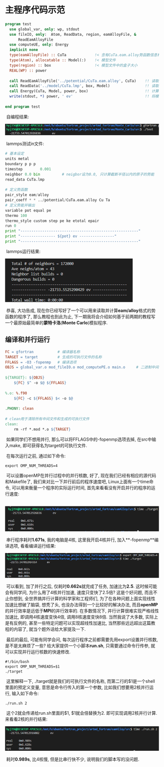 # 主程序代码示范

```fortran
program test
  use global_var, only: wp, stdout
  use fileIO, only:  Atom, ReadData, region, eamAlloyFile, &
      ReadEamAlloyFile
  use computeUE, only: Energy
  implicit none
  type(eamAlloyFile) :: CuTa             !< 含有CuTa.eam.alloy势函数信息和预处理之后的数据的派生变量
  type(Atom), allocatable :: Model(:)    !< 模型文件
  type(region) :: box                    !< 模型文件中的盒子大小
  REAL(WP) :: power

  call ReadEamAlloyFile('../potential/CuTa.eam.alloy', CuTa)    !! 读取势函数文件
  call ReadData('../model/CuTa.lmp', box, Model)                !! 读取模型文件
  call Energy(CuTa, Model, power, box)                          !! 计算模型势能
  write(stdout, *) power, ' ev'                                 !! 将模型势能输出到屏幕上面

end program test
```

​		自编程结果:

![](./picture/result1.png)

​		lammps测试in文件:

```python
# 基本设定
units metal
boundary p p p
timestep        0.001
neighbor 0.0 bin          # neigbor设为0.0, 只计算截断半径以内的原子的势能
read_data CuTa.lmp

# 定义势函数
pair_style eam/alloy
pair_coeff * * ../potential/CuTa.eam.alloy Cu Ta       
# 定义势能并输出
variable pot equal pe
thermo 100
thermo_style custom step pe ke etotal epair
run 0
print "------------------------------------------------------" 
print "---------------- ${pot} ev ----------------" 
print "------------------------------------------------------"
```

​		lammps运行结果:

![](./picture/result2.png)

​		恭喜, 大功告成, 现在你已经写好了一个可以用来读取并计算**eam/alloy**格式的势函数的程序了, 那么教程也到此为止, 下一期我将会介绍如何基于前两期的教程写一个最原始最简单的**蒙特卡洛**(**Monte Carlo**)模拟程序.



## 编译和并行运行

```makefile
FC = gfortran			# 编译器名称
TARGET = target			# 生成的可执行文件的名称
FFLAGS = -O3 -fopenmp	# 编译选项
OBJS = global_var.o mod_fileIO.o mod_computePE.o main.o		# 二进制中间文件

${TARGET}: ${OBJS}
	${FC} $^ -o $@ ${FFLAGS}	

%.o: %.f90
	${FC} -c ${FFLAGS} $< -o $@

.PHONY: clean

# clean用于清除所有中间文件和生成的可执行文件
clean:	
	rm -rf *.mod *.o ${TARGET}
```

​		如果同学们不想用并行, 那么可以将FFLAGS中的-fopenmp选项去掉, 在src中输入make, 即可获得名为target的可执行文件.

​		在每次运行之前, 通过如下命令:

```shell
export OMP_NUM_THREADS=4
```

​		可以设置openMP在并行过程中的并行核数, 好了, 现在我们已经有相应的源代码和Makefile了, 我们来对比一下并行前后的程序速度吧, Linux上面有一个time命令, 可以用来衡量一个程序的实际运行时间, 首先来看看没有开启并行的程序的运行速度:

​		![](./picture/串行.png)

​		串行程序耗时**1.671s**, 我的电脑是4核, 这里我开启4核并行, 加入**-fopenmp**编译选项, 看看编译运行结果:

![](./picture/并行.png)

​		可以看到, 加了并行之后, 仅耗时**0.662s**就完成了任务, 加速比为**2.5**. 这时候可能会有同学问, 为什么用了4核并行加速, 速度只变快了2.5倍? 这是个好问题, 而且不止你想到, 全世界搞并行计算的科学家和工程师们, 为了在各种问题上面实现线性加速比想破了脑袋, 想秃了头, 也没办法得到一个比较好的解决办法, 而且**openMP**的并行效率是远低于**MPI**的并行效率的. 在多数情况下, 并行计算很难实现严格线性加速比, 即调用4核速度变快4倍, 调用8核速度变快8倍. 当然我说了大多数, 实际上是有反例的, 甚至一些特定问题可以实现超线性加速比, 当然那些远远超出这篇教程的内容了, 就当个题外话给大家提及一下.

​		最后的最后, 可能有同学会问, 每次运行程序之前都需要先用export设置并行核数, 是不是太麻烦了一些? 给大家提供一个小脚本**run.sh**, 只需要通过命令行传参, 就可以实现并行运行核数的快速修改.

````shell
#!/bin/bash
export OMP_NUM_THREADS=$1
./target 
````

​		这里解释一下, ./target就是我们的可执行文件的名称, 而第二行的$1是一个shell里面的预定义变量, 意思是命令行传入的第一个参数, 比如我们想要用2核并行运行, 输入如下命令:

```shell
./run.sh 2
```

​		这个2就会传递给run.sh里面的$1, \$1就会倍替换为2. 即可实现调用2核并行计算. 来看看2核的并行结果:

![](./picture/shell.png)

​		耗时**0.989s**, 比4核慢, 但是比串行快不少, 说明我们的脚本写的没问题. 


